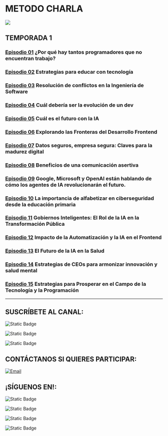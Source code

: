 # METODO CHARLA

![](../images/MC-Encabezado.jpg)

## TEMPORADA 1

### [**Episodio 01**](./1-Episodio/) ¿Por qué hay tantos programadores que no encuentran trabajo?

### [**Episodio 02**](./2-Episodio/) Estrategias para educar con tecnología

### [**Episodio 03**](./3-Episodio/) Resolución de conflictos en la Ingeniería de Software

### [**Episodio 04**](./4-Episodio/) Cuál debería ser la evolución de un dev

### [**Episodio 05**](./5-Episodio/) Cuál es el futuro con la IA

### [**Episodio 06**](./6-Episodio/) Explorando las Fronteras del Desarrollo Frontend

### [**Episodio 07**](./7-Episodio/) Datos seguros, empresa segura: Claves para la madurez digital

### [**Episodio 08**](./8-Episodio/) Beneficios de una comunicación asertiva

### [**Episodio 09**](./9-Episodio/) Google, Microsoft y OpenAI están hablando de cómo los agentes de IA revolucionarán el futuro.

### [**Episodio 10**](./10-Episodio/) La importancia de alfabetizar en ciberseguridad desde la educación primaria

### [**Episodio 11**](./11-Episodio/) Gobiernos Inteligentes: El Rol de la IA en la Transformación Pública

### [**Episodio 12**](./12-Episodio/) Impacto de la Automatización y la IA en el Frontend

### [**Episodio 13**](./13-Episodio/) El Futuro de la IA en la Salud

### [**Episodio 14**](./14-Episodio/) Estrategias de CEOs para armonizar innovación y salud mental

### [**Episodio 15**](./15-Episodio/) Estrategias para Prosperar en el Campo de la Tecnología y la Programación

<hr/>

## SUSCRÍBETE AL CANAL:
![Static Badge](https://img.shields.io/badge/%40metodocharla-D9D9D9?style=social&logo=youtube&label=%2F&labelColor=%23D9D9D9&link=https%3A%2F%2Fwww.youtube.com%2F%40MetodoCharla)

![Static Badge](https://img.shields.io/badge/%40metodocharla-D9D9D9?style=social&logo=twitch&label=%2F&labelColor=%23D9D9D9&link=https%3A%2F%2Fwww.twitch.tv%2Fmetodocharla)

![Static Badge](https://img.shields.io/badge/%40metodocharla-D9D9D9?style=social&logo=kick&label=%2F&labelColor=%23D9D9D9&link=https%3A%2F%2Fkick.com%2Fmetodocharla)

## CONTÁCTANOS SI QUIERES PARTICIPAR:

[![Email](https://img.shields.io/badge/metodocharla%40gmail.com-email_directo-0D0D0D?style=for-the-badge&logo=gmail&labelColor=%23F2F2F2&color=%23F21D2F)](mailto:metodocharla@gmail.com)

## ¡SÍGUENOS EN!:
![Static Badge](https://img.shields.io/badge/%40metodocharla-D9D9D9?style=social&logo=tiktok&label=%2F&labelColor=%23D9D9D9&link=https%3A%2F%2Ftiktok.com%2F%40metodocharla)

![Static Badge](https://img.shields.io/badge/%40metodocharla-D9D9D9?style=social&logo=instagram&label=%2F&labelColor=%23D9D9D9&link=https%3A%2F%2Finstagram.com%2Fmetodocharla)

![Static Badge](https://img.shields.io/badge/%40metodocharla-D9D9D9?style=social&logo=facebook&label=%2F&labelColor=%23D9D9D9&link=https%3A%2F%2Ffacebook.com%2Fmetodocharla)

![Static Badge](https://img.shields.io/badge/%40metodocharla-D9D9D9?style=social&logo=x&label=%2F&labelColor=%23D9D9D9&link=https%3A%2F%2Ftwitter.com%2Fmetodocharla)
